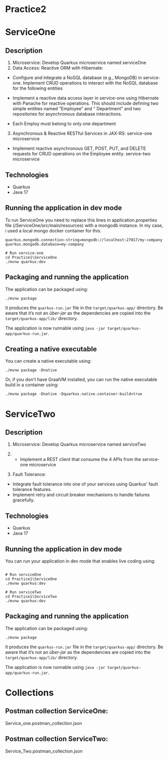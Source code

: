 # Practice2
 
# ServiceOne


## Description
1. Microservice:
    Develop Quarkus microservice named serviceOne
2. Data Access:
Reactive ORM with Hibernate:
- Configure and integrate a NoSQL database (e.g., MongoDB) in service-one.
Implement CRUD operations to interact with the NoSQL database for the
following entities

- Implement a reactive data access layer in service-one using Hibernate with
Panache for reactive operations. This should include defining two simple entities
named “Employee” and “ Department” and two repositories for asynchronous
database interactions.

- Each Employ must belong to only one department

3. Asynchronous & Reactive RESTful Services in JAX-RS:
service-one microservice

- Implement reactive asynchronous GET, POST, PUT, and DELETE requests for
CRUD operations on the Employee entity.
service-two microservice

   
## Technologies
- Quarkus
- Java 17

## Running the application in dev mode

To run ServiceOne you need to replace this lines in application.properties file (/ServiceOne/src/main/resources)
with a mongodb instance. In my case, i used a local mongo docker container for this. 

```
quarkus.mongodb.connection-string=mongodb://localhost:27017/my-company
quarkus.mongodb.database=my-company
```

```shell script
# Run service-one
cd Practice1\ServiceOne
./mvnw quarkus:dev
```

## Packaging and running the application

The application can be packaged using:

```shell script
./mvnw package
```

It produces the `quarkus-run.jar` file in the `target/quarkus-app/` directory.
Be aware that it’s not an _über-jar_ as the dependencies are copied into the `target/quarkus-app/lib/` directory.

The application is now runnable using `java -jar target/quarkus-app/quarkus-run.jar`.



## Creating a native executable

You can create a native executable using:

```shell script
./mvnw package -Dnative
```

Or, if you don't have GraalVM installed, you can run the native executable build in a container using:

```shell script
./mvnw package -Dnative -Dquarkus.native.container-build=true
```

# ServiceTwo


## Description
1. Microservice:
    Develop Quarkus microservice named serviceTwo
2. - Implement a REST client that consume the 4 APIs from the service-one
microservice

3. Fault Tolerance:
- Integrate fault tolerance into one of your services using Quarkus' fault tolerance
features.
- Implement retry and circuit breaker mechanisms to handle failures gracefully.

## Technologies
- Quarkus
- Java 17

## Running the application in dev mode

You can run your application in dev mode that enables live coding using:

```shell script

# Run serviceOne
cd Practice1\ServiceOne
./mvnw quarkus:dev

# Run serviceTwo
cd Practice1\ServiceTwo
./mvnw quarkus:dev
```

## Packaging and running the application

The application can be packaged using:

```shell script
./mvnw package
```

It produces the `quarkus-run.jar` file in the `target/quarkus-app/` directory.
Be aware that it’s not an _über-jar_ as the dependencies are copied into the `target/quarkus-app/lib/` directory.

The application is now runnable using `java -jar target/quarkus-app/quarkus-run.jar`.

# Collections


## Postman collection ServiceOne: 
Service_one.postman_collection.json

## Postman collection ServiceTwo: 
Service_Two.postman_collection.json



